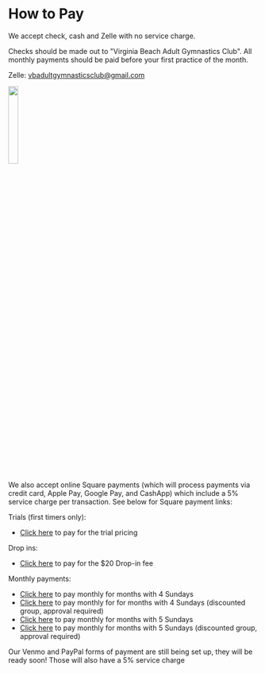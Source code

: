 <!---layout: page
title: "Pay"
permalink: /pay--->
# How to Pay
We accept check, cash and Zelle with no service charge.

Checks should be made out to "Virginia Beach Adult Gymnastics Club". All monthly payments should be paid before your first practice of the month.

Zelle: vbadultgymnasticsclub@gmail.com

<img src="https://github.com/user-attachments/assets/b5b8b6f1-2c74-4985-ae10-0d79055584cd" width="20%" height="20%" />

We also accept online Square payments (which will process payments via credit card, Apple Pay, Google Pay, and CashApp) which include a 5% service charge per transaction. See below for Square payment links:

Trials (first timers only):
- [Click here](https://square.link/u/ucWyyqBL) to pay for the trial pricing

Drop ins:
- [Click here](https://square.link/u/Ru9RugPL) to pay for the $20 Drop-in fee

Monthly payments:
- [Click here](https://square.link/u/XpO6LrDI) to pay monthly for months with 4 Sundays
- [Click here](https://square.link/u/7zpzmD9Q) to pay monthly for for months with 4 Sundays (discounted group, approval required)
- [Click here](https://square.link/u/Gvg9FSeI) to pay monthly for months with 5 Sundays 
- [Click here](https://square.link/u/9yVb66ld) to pay monthly for months with 5 Sundays (discounted group, approval required)


Our Venmo and PayPal forms of payment are still being set up, they will be ready soon! Those will also have a 5% service charge


